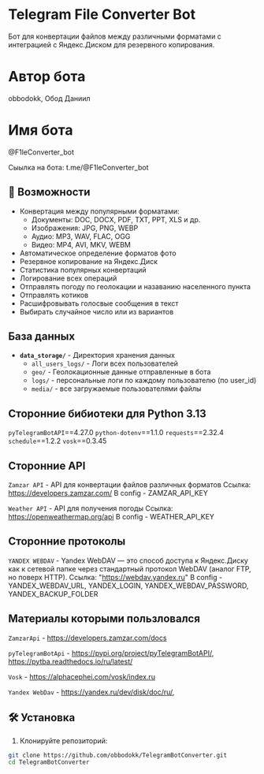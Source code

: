 # Telegram File Converter Bot

Бот для конвертации файлов между различными форматами с интеграцией с Яндекс.Диском для резервного копирования.

# Автор бота 

obbodokk, Обод Даниил

# Имя бота

@F1leConverter_bot

Сыылка на бота: t.me/@F1leConverter_bot

## 🌟 Возможности

- Конвертация между популярными форматами:
  - Документы: DOC, DOCX, PDF, TXT, PPT, XLS и др.
  - Изображения: JPG, PNG, WEBP
  - Аудио: MP3, WAV, FLAC, OGG
  - Видео: MP4, AVI, MKV, WEBM
- Автоматическое определение форматов фото
- Резервное копирование на Яндекс.Диск
- Статистика популярных конвертаций
- Логирование всех операций
- Отправлять погоду по геолокации и назаванию населенного пункта
- Отправлять котиков
- Расшифровывать голосвые сообщения в текст
- Выбирать случайное число или из вариантов

## База данных

- **`data_storage/`** - Директория хранения данных
  - `all_users_logs/` - Логи всех пользователей
  - `geo/` - Геолокационные данные отправленные в бота
  - `logs/` - персональные логи по каждому пользователю (по user_id)
  - `media/` - все загружаемые пользователями файлы
  
## Сторонние бибиотеки для Python 3.13

`pyTelegramBotAPI`==4.27.0
`python-dotenv`==1.1.0
`requests`==2.32.4
`schedule`==1.2.2
`vosk`==0.3.45

## Сторонние API

`Zamzar API` - API для конвертации файлов различных форматов
Ссылка: https://developers.zamzar.com/ 
В config - ZAMZAR_API_KEY

`Weather API` - API для получения погоды 
Ссылка: https://openweathermap.org/api
В config - WEATHER_API_KEY

## Сторонние протоколы

`YANDEX WEBDAV` - Yandex WebDAV — это способ доступа к Яндекс.Диску как к сетевой папке через стандартный протокол WebDAV (аналог FTP, но поверх HTTP).
Ссылка: "https://webdav.yandex.ru" 
В config - YANDEX_WEBDAV_URL, YANDEX_LOGIN, YANDEX_WEBDAV_PASSWORD, YANDEX_BACKUP_FOLDER  

## Материалы которыми пользловался

`ZamzarApi` - https://developers.zamzar.com/docs

`pyTelegramBotApi` - https://pypi.org/project/pyTelegramBotAPI/, https://pytba.readthedocs.io/ru/latest/

`Vosk` - https://alphacephei.com/vosk/index.ru

`Yandex WebDav` - https://yandex.ru/dev/disk/doc/ru/, 

## 🛠 Установка

1. Клонируйте репозиторий:
```bash
git clone https://github.com/obbodokk/TelegramBotConverter.git
cd TelegramBotConverter